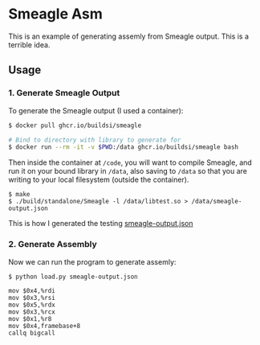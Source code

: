 # Smeagle Asm

This is an example of generating assemly from Smeagle output. This is a terrible idea.

## Usage

### 1. Generate Smeagle Output

To generate the Smeagle output (I used a container):

```bash
$ docker pull ghcr.io/buildsi/smeagle

# Bind to directory with library to generate for
$ docker run --rm -it -v $PWD:/data ghcr.io/buildsi/smeagle bash
```

Then inside the container at `/code`, you will want to compile Smeagle, and run
it on your bound library in `/data`, also saving to `/data` so that you are writing
to your local filesystem (outside the container).

```
$ make
$ ./build/standalone/Smeagle -l /data/libtest.so > /data/smeagle-output.json
```

This is how I generated the testing [smeagle-output.json](smeagle-output.json)

### 2. Generate Assembly

Now we can run the program to generate assemly:

```bash
$ python load.py smeagle-output.json
```
```
mov $0x4,%rdi
mov $0x3,%rsi
mov $0x5,%rdx
mov $0x3,%rcx
mov $0x1,%r8
mov $0x4,framebase+8
callq bigcall
```

